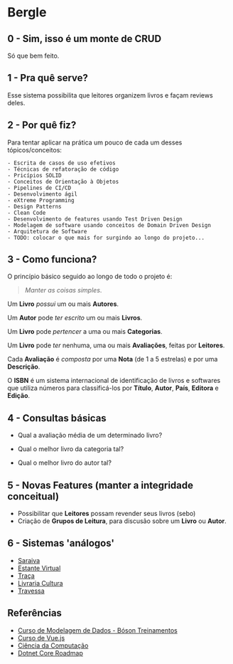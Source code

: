 # Bergle

## 0 - Sim, isso é um monte de CRUD

Só que bem feito.

## 1 - Pra quê serve?

Esse sistema possibilita que leitores organizem livros e façam reviews deles.

## 2 - Por quê fiz?

Para tentar aplicar na prática um pouco de cada um desses tópicos/conceitos:

	- Escrita de casos de uso efetivos
	- Técnicas de refatoração de código
	- Pricípios SOLID
	- Conceitos de Orientação à Objetos
	- Pipelines de CI/CD
	- Desenvolvimento ágil
	- eXtreme Programming
	- Design Patterns
	- Clean Code
	- Desenvolvimento de features usando Test Driven Design
	- Modelagem de software usando conceitos de Domain Driven Design
	- Arquitetura de Software
	- TODO: colocar o que mais for surgindo ao longo do projeto...

## 3 - Como funciona?

O princípio básico seguido ao longo de todo o projeto é: 
> *Manter as coisas simples*.

Um **Livro** *possui* um ou mais **Autores**.

Um **Autor** pode *ter escrito* um ou mais **Livros**.

Um **Livro** pode *pertencer* a uma ou mais **Categorias**.

Um **Livro** pode *ter* nenhuma, uma ou mais **Avaliações**, feitas por **Leitores**.

Cada **Avaliação** é *composta* por uma **Nota** (de 1 a 5 estrelas) e por uma **Descrição**.

O **ISBN** é um sistema internacional de identificação de livros e softwares que utiliza números para classificá-los por **Título**, **Autor**, **País**, **Editora** e **Edição**.



## 4 - Consultas básicas

- Qual a avaliação média de um determinado livro?

- Qual o melhor livro da categoria tal?

- Qual o melhor livro do autor tal?

## 5 - Novas Features (manter a integridade conceitual)

- Possibilitar que **Leitores** possam revender seus livros (sebo)
- Criação de **Grupos de Leitura**, para discusão sobre um **Livro** ou **Autor**.

## 6 - Sistemas 'análogos'

- [Saraiva](https://www.saraiva.com.br/)
- [Estante Virtual](https://www.estantevirtual.com.br/)
- [Traça](https://www.traca.com.br/)
- [Livraria Cultura](https://www3.livrariacultura.com.br/)
- [Travessa](https://www.travessa.com.br/)

## Referências
- [Curso de Modelagem de Dados - Bóson Treinamentos](https://www.youtube.com/playlist?list=PLucm8g_ezqNoNHU8tjVeHmRGBFnjDIlxD)
- [Curso de Vue.js](https://www.youtube.com/watch?v=ArC_Tfmgfb0&list=WL&index=2)
- [Ciência da Computação](https://teachyourselfcs.com/)
- [Dotnet Core Roadmap](https://github.com/MoienTajik/AspNetCore-Developer-Roadmap)
